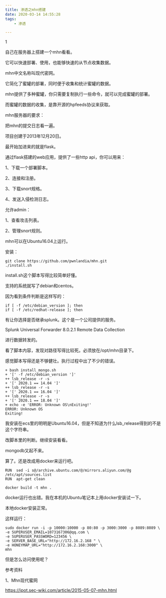 ```yaml
---
title: 渗透之mhn搭建
date: 2020-03-14 14:55:28
tags:
	- 渗透

---
```


1

自己在服务器上搭建一个mhn看看。

它可以快速部署、使用，也能够快速的从节点收集数据。

mhn中文名称叫现代密网。

它简化了蜜罐的部署，同时便于收集和统计蜜罐的数据。

mhn提供了多种蜜罐，你只需要复制执行一些命令，就可以完成蜜罐的部署。

而蜜罐的数据的收集，是靠开源的hpfeeds协议来获取。



mhn服务器的要求：



把mhn的提交日志看一遍。

项目创建于2013年12月20日。

最开始加进来的就是flask。

通过flask搭建的web应用，提供了一些http api，你可以用来：

1、下载一个部署脚本。

2、连接和注册。

3、下载snort规格。

4、发送入侵检测日志。

允许admin：

1、查看攻击列表。

2、管理snort规则。



mhn可以在Ubuntu16.04上运行。

安装：

```
git clone https://github.com/pwnlandia/mhn.git
./install.sh
```

install.sh这个脚本写得比较简单好懂。

支持的系统就写了debian和centos。

因为看到条件判断是这样写的：

```
if [ -f /etc/debian_version ]; then
if [ -f /etc/redhat-release ]; then
```

有让你选择是否继承splunk。这个是一个公司提供的服务。

Splunk Universal Forwarder 8.0.2.1 Remote Data Collection

进行数据转发的。

看了脚本内容，发现对路径写得比较死。必须放在/opt/mhn目录下。

感觉脚本写得还是不够健壮。执行过程中出了不少的错误。

```
+ bash install_mongo.sh
+ '[' -f /etc/debian_version ']'
++ lsb_release -r -s
+ '[' 2020.1 == 14.04 ']'
++ lsb_release -r -s
+ '[' 2020.1 == 16.04 ']'
++ lsb_release -r -s
+ '[' 2020.1 == 18.04 ']'
+ echo -e 'ERROR: Unknown OS\nExiting!'
ERROR: Unknown OS
Exiting!
```

我安装在ecs里的明明是Ubuntu16.04，但是不知道为什么lsb_release得到的不是这个字符串。

改脚本里的判断。继续安装看看。

mongodb又起不来。

算了。还是改成用docker来运行吧。

```
RUN  sed -i s@/archive.ubuntu.com/@/mirrors.aliyun.com/@g /etc/apt/sources.list
RUN  apt-get clean
```

```
docker build -t mhn .
```



docker运行也出错。我在本机的Ubuntu笔记本上用docker安装试一下。

本地docker安装正常。

这样运行：

```
sudo docker run -i -p 10000:10000 -p 80:80 -p 3000:3000 -p 8089:8089 \
-e SUPERUSER_EMAIL=1073167306@qq.com \
-e SUPERUSER_PASSWORD=123456 \
-e SERVER_BASE_URL="http://172.16.2.168 " \
-e HONEYMAP_URL="http://172.16.2.168:3000" \
mhn
```

但是怎么访问使用呢？





参考资料

1、Mhn现代蜜网

https://ipot.sec-wiki.com/article/2015-05-07-mhn.html